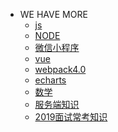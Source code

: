 - WE HAVE MORE
    - <a href="/mybook/js">js</a>
    - <a href="./">NODE</a>
    - <a href="/mybook/微信小程序">微信小程序</a>
    - <a href="/mybook/vue">vue</a>
    - <a href="/mybook/webpack">webpack4.0</a>
    - <a href="/mybook/echarts">echarts</a>
    - <a href="/mybook/数学">数学</a>
    - <a href="/mybook/服务端知识">服务端知识</a>
    - <a href="/mybook/2019面试常考知识">2019面试常考知识</a>
